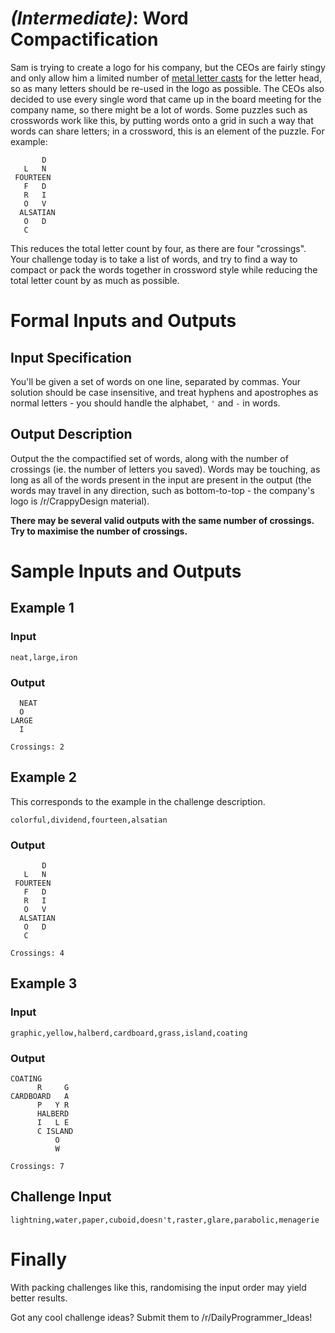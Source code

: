 # [](#IntermediateIcon) _(Intermediate)_: Word Compactification

Sam is trying to create a logo for his company, but the CEOs are fairly stingy and only allow him a limited number of [metal letter casts](https://en.wikipedia.org/wiki/Movable_type#Typesetting) for the letter head, so as many letters should be re-used in the logo as possible. The CEOs also decided to use every single word that came up in the board meeting for the company name, so there might be a lot of words. Some puzzles such as crosswords work like this, by putting words onto a grid in such a way that words can share letters; in a crossword, this is an element of the puzzle. For example:

           D
       L   N
     FOURTEEN
       F   D
       R   I
       O   V
      ALSATIAN
       O   D
       C

This reduces the total letter count by four, as there are four "crossings". Your challenge today is to take a list of words, and try to find a way to compact or pack the words together in crossword style while reducing the total letter count by as much as possible.

# Formal Inputs and Outputs

## Input Specification

You'll be given a set of words on one line, separated by commas. Your solution should be case insensitive, and treat hyphens and apostrophes as normal letters - you should handle the alphabet, `'` and `-` in words. 

## Output Description

Output the the compactified set of words, along with the number of crossings (ie. the number of letters you saved). Words may be touching, as long as all of the words present in the input are present in the output (the words may travel in any direction, such as bottom-to-top - the company's logo is /r/CrappyDesign material).

**There may be several valid outputs with the same number of crossings. Try to maximise the number of crossings.**

# Sample Inputs and Outputs

## Example 1

### Input

    neat,large,iron

### Output

      NEAT
      O
    LARGE
      I
    
    Crossings: 2

## Example 2

This corresponds to the example in the challenge description.

    colorful,dividend,fourteen,alsatian

### Output

           D
       L   N
     FOURTEEN
       F   D
       R   I
       O   V
      ALSATIAN
       O   D
       C
    
    Crossings: 4

## Example 3

### Input

    graphic,yellow,halberd,cardboard,grass,island,coating

### Output
    
    COATING
          R     G
    CARDBOARD   A
          P   Y R
          HALBERD
          I   L E
          C ISLAND
              O 
              W
    
    Crossings: 7

## Challenge Input

    lightning,water,paper,cuboid,doesn't,raster,glare,parabolic,menagerie

# Finally

With packing challenges like this, randomising the input order may yield better results.

Got any cool challenge ideas? Submit them to /r/DailyProgrammer_Ideas!